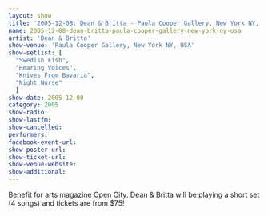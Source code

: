 ```yaml
---
layout: show
title: '2005-12-08: Dean & Britta - Paula Cooper Gallery, New York NY, USA'
name: 2005-12-08-dean-britta-paula-cooper-gallery-new-york-ny-usa
artist: 'Dean & Britta'
show-venue: 'Paula Cooper Gallery, New York NY, USA'
show-setlist: [
  "Swedish Fish",
  "Hearing Voices",
  "Knives From Bavaria",
  "Night Nurse"
  ]
show-date: 2005-12-08
category: 2005
show-radio: 
show-lastfm: 
show-cancelled: 
performers: 
facebook-event-url: 
show-poster-url: 
show-ticket-url: 
show-venue-website: 
show-additional: 
---
```


Benefit for arts magazine Open City. Dean & Britta will be playing a short set (4 songs) and tickets are from $75!